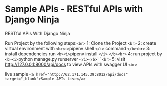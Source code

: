 # Sample APIs -  RESTful APIs with Django Ninja

RESTful APIs With Django Ninja

Run Project by the following steps:`<br>`
1: Clone the Project `<br>`
2: create virtual environment with `<b><i>`pipenv shell `</i>` command `</b><br>`
3: install dependencies run `<b><i>`pipenv install `</i>` `</b><br>`
4: run project by `<b><i>`python manage.py runserver `</i></b>``<br>`
5: visit http://127.0.0.1:8000/api/docs to view APIs with swagger UI `<br>`

live sample `<a href="http://62.171.145.39:8012/api/docs" target="_blank">Sample APIs Live</a>`
